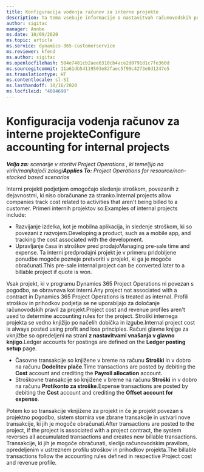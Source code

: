 ```yaml
---
title: Konfiguracija vodenja računov za interne projekte
description: Ta tema vsebuje informacije o nastavitvah računovodskih postopkov za interne projekte v aplikaciji Project Operations.
author: sigitac
manager: Annbe
ms.date: 10/09/2020
ms.topic: article
ms.service: dynamics-365-customerservice
ms.reviewer: kfend
ms.author: sigitac
ms.openlocfilehash: 504e7481cb2aee6310cb4ace2d0791d1c7fe360d
ms.sourcegitcommit: 11a61db54119503e82faec5f99c4273e8d1247e5
ms.translationtype: HT
ms.contentlocale: sl-SI
ms.lasthandoff: 10/16/2020
ms.locfileid: "4084690"
---
```

# <a name="configure-accounting-for-internal-projects"></a><span data-ttu-id="31a6b-103">Konfiguracija vodenja računov za interne projekte</span><span class="sxs-lookup"><span data-stu-id="31a6b-103">Configure accounting for internal projects</span></span>

<span data-ttu-id="31a6b-104">_**Velja za:** scenarije v storitvi Project Operations , ki temeljijo na virih/manjkajoči zalogi_</span><span class="sxs-lookup"><span data-stu-id="31a6b-104">_**Applies To:** Project Operations for resource/non-stocked based scenarios_</span></span>

<span data-ttu-id="31a6b-105">Interni projekti podjetjem omogočajo sledenje stroškom, povezanih z dejavnostmi, ki niso obračunane za stranko.</span><span class="sxs-lookup"><span data-stu-id="31a6b-105">Internal projects allow companies track cost related to activities that aren't being billed to a customer.</span></span> <span data-ttu-id="31a6b-106">Primeri internih projektov so:</span><span class="sxs-lookup"><span data-stu-id="31a6b-106">Examples of internal projects include:</span></span>

- <span data-ttu-id="31a6b-107">Razvijanje izdelka, kot je mobilna aplikacija, in sledenje stroškom, ki so povezani z razvojem.</span><span class="sxs-lookup"><span data-stu-id="31a6b-107">Developing a product, such as a mobile app, and tracking the cost associated with the development.</span></span>
- <span data-ttu-id="31a6b-108">Upravljanje časa in stroškov pred prodajo</span><span class="sxs-lookup"><span data-stu-id="31a6b-108">Managing pre-sale time and expense.</span></span> <span data-ttu-id="31a6b-109">Ta interni predprodajni projekt je v primeru pridobljene ponudbe mogoče pozneje pretvoriti v projekt, ki ga je mogoče obračunati.</span><span class="sxs-lookup"><span data-stu-id="31a6b-109">This pre-sale internal project can be converted later to a billable project if quote is won.</span></span>

<span data-ttu-id="31a6b-110">Vsak projekt, ki v programu Dynamics 365 Project Operations ni povezan s pogodbo, se obravnava kot interni.</span><span class="sxs-lookup"><span data-stu-id="31a6b-110">Any project not associated with a contract in Dynamics 365 Project Operations is treated as internal.</span></span> <span data-ttu-id="31a6b-111">Profili stroškov in prihodkov podjetja se ne uporabljajo za določanje računovodskih pravil za projekt.</span><span class="sxs-lookup"><span data-stu-id="31a6b-111">Project cost and revenue profiles aren't used to determine accounting rules for the project.</span></span> <span data-ttu-id="31a6b-112">Stroški internega projekta se vedno knjižijo po načelih dobička in izgube.</span><span class="sxs-lookup"><span data-stu-id="31a6b-112">Internal project cost is always posted using profit and loss principles.</span></span> <span data-ttu-id="31a6b-113">Računi glavne knjige za vknjižbe so opredeljeni na strani **z nastavitvami vnašanja v glavno knjigo**.</span><span class="sxs-lookup"><span data-stu-id="31a6b-113">Ledger accounts for postings are defined on the **Ledger posting setup** page.</span></span>

- <span data-ttu-id="31a6b-114">Časovne transakcije so knjižene v breme na računu **Stroški** in v dobro na računu **Dodelitev plače**.</span><span class="sxs-lookup"><span data-stu-id="31a6b-114">Time transactions are posted by debiting the **Cost** account and crediting the **Payroll allocation** account.</span></span>
- <span data-ttu-id="31a6b-115">Stroškovne transakcije so knjižene v breme na računu **Stroški** in v dobro na računu **Protikonto za stroške**.</span><span class="sxs-lookup"><span data-stu-id="31a6b-115">Expense transactions are posted by debiting the **Cost** account and crediting the **Offset account for expense**.</span></span>

<span data-ttu-id="31a6b-116">Potem ko so transakcije vknjižene za projekt in če je projekt povezan s projektno pogodbo, sistem stornira vse zbrane transakcije in ustvari nove transakcije, ki jih je mogoče obračunati.</span><span class="sxs-lookup"><span data-stu-id="31a6b-116">After transactions are posted to the project, if the project is associated with a project contract, the system reverses all accumulated transactions and creates new billable transactions.</span></span> <span data-ttu-id="31a6b-117">Transakcije, ki jih je mogoče obračunati, sledijo računovodskim pravilom, opredeljenim v ustreznem profilu stroškov in prihodkov projekta.</span><span class="sxs-lookup"><span data-stu-id="31a6b-117">The billable transactions follow the accounting rules defined in respective Project cost and revenue profile.</span></span>


